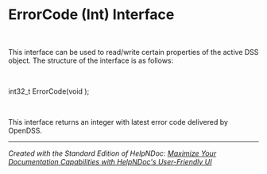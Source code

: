 # ErrorCode (Int) Interface

&nbsp;

This interface can be used to read/write certain properties of the active DSS object. The structure of the interface is as follows:

&nbsp;

int32\_t ErrorCode(void );

&nbsp;

This interface returns an integer with latest error code delivered by OpenDSS.


***
_Created with the Standard Edition of HelpNDoc: [Maximize Your Documentation Capabilities with HelpNDoc's User-Friendly UI](<https://www.helpndoc.com/feature-tour/stunning-user-interface/>)_
